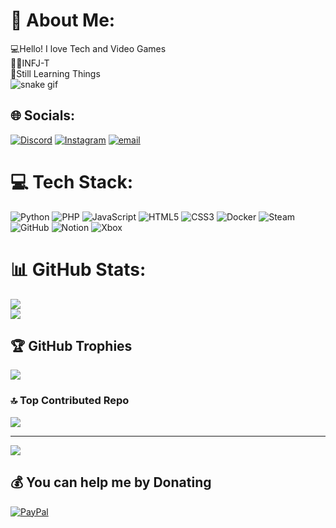 # 💫 About Me:
💻Hello! I love Tech and Video Games<br>🧑🏻INFJ-T<br>🌱Still Learning Things<br>
![snake gif](https://github.com/Aaron2657/Aaron2657/blob/output/snake.svg)
## 🌐 Socials:
[![Discord](https://img.shields.io/badge/Discord-%237289DA.svg?logo=discord&logoColor=white)](https://discord.gg/styrax1) [![Instagram](https://img.shields.io/badge/Instagram-%23E4405F.svg?logo=Instagram&logoColor=white)](https://instagram.com/la.mortzxc) [![email](https://img.shields.io/badge/Email-D14836?logo=gmail&logoColor=white)](mailto:aaronteston7@gmail.com) 

# 💻 Tech Stack:
![Python](https://img.shields.io/badge/python-3670A0?style=flat&logo=python&logoColor=ffdd54) ![PHP](https://img.shields.io/badge/php-%23777BB4.svg?style=flat&logo=php&logoColor=white) ![JavaScript](https://img.shields.io/badge/javascript-%23323330.svg?style=flat&logo=javascript&logoColor=%23F7DF1E) ![HTML5](https://img.shields.io/badge/html5-%23E34F26.svg?style=flat&logo=html5&logoColor=white) ![CSS3](https://img.shields.io/badge/css3-%231572B6.svg?style=flat&logo=css3&logoColor=white) ![Docker](https://img.shields.io/badge/docker-%230db7ed.svg?style=flat&logo=docker&logoColor=white) ![Steam](https://img.shields.io/badge/steam-%23000000.svg?style=flat&logo=steam&logoColor=white) ![GitHub](https://img.shields.io/badge/github-%23121011.svg?style=flat&logo=github&logoColor=white) ![Notion](https://img.shields.io/badge/Notion-%23000000.svg?style=flat&logo=notion&logoColor=white) ![Xbox](https://img.shields.io/badge/xbox-%23107C10.svg?style=flat&logo=xbox&logoColor=white)
# 📊 GitHub Stats:
![](https://github-readme-stats.vercel.app/api?username=Aaron2657&theme=dark&hide_border=false&include_all_commits=true&count_private=true)<br/>
![](https://nirzak-streak-stats.vercel.app/?user=Aaron2657&theme=dark&hide_border=false)<br/>


## 🏆 GitHub Trophies
![](https://github-profile-trophy.vercel.app/?username=Aaron2657&theme=radical&no-frame=false&no-bg=true&margin-w=4)

### 🔝 Top Contributed Repo
![](https://github-contributor-stats.vercel.app/api?username=Aaron2657&limit=5&theme=shadow_blue&combine_all_yearly_contributions=true)

---
[![](https://visitcount.itsvg.in/api?id=Aaron2657&icon=3&color=2)](https://visitcount.itsvg.in)

  ## 💰 You can help me by Donating
  [![PayPal](https://img.shields.io/badge/PayPal-00457C?style=for-the-badge&logo=paypal&logoColor=white)](https://paypal.me/https://www.paypal.me/AaronTeston) 

  
